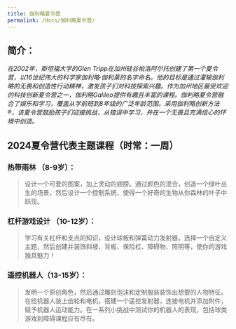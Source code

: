 ```yaml
---
title: 伽利略夏令营
permalink: /docs/伽利略夏令营/
---
```


## 简介： 
*在2002年，斯坦福大学的Glen Tripp在加州硅谷帕洛阿尔托创建了第一个夏令营，以16世纪伟大的科学家伽利略·伽利莱的名字命名。他的目标是通过灌输伽利略的无畏和创造性行动精神，激发孩子们对科技探索兴趣。作为加州地区最受欢迎的科技创新夏令营之一，伽利略Galileo提供有趣且丰富的课程。伽利略夏令营融合了娱乐和学习，覆盖从学前班到8年级的广泛年龄范围。采用伽利略创新方法®，该夏令营鼓励孩子们迎接挑战，从错误中学习，并在一个无畏且充满信心的环境中创造。*

## 2024夏令营代表主题课程（时常：一周）

### 热带雨林 （8-9岁）：
> 设计一个可爱的图案，加上灵动的翅膀。通过颜色的混合，创造一个绿叶丛生的场景，然后设计一个控制系统，使得一个好奇的生物从你森林的叶子中跃现。

### 杠杆游戏设计 （10-12岁）：
> 学习有关杠杆和支点的知识，设计球板和弹簧动力发射器。选择一个自定义主题，然后创建并装饰斜坡、背板、保险杠、障碍物、照明等，使你的游戏独具魅力！

### 遥控机器人（13-15岁）：
> 发明一个原创角色，然后通过雕刻泡沫和定制服装装饰出想要的人物特征。在给机器人装上齿轮和电机，搭建一个遥控发射器，连接电机并添加附件，赋予机器人运动能力。在一系列小挑战中测试你的机器人的表现，包括球类游戏到障碍课程应有尽有。


